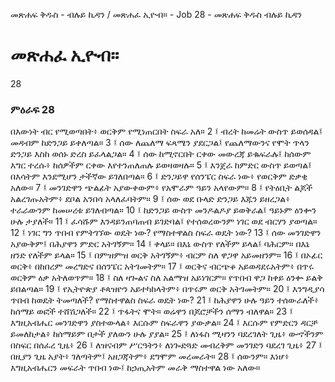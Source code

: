 ﻿
መጽሐፍ ቅዱስ - ብሉይ ኪዳን / መጽሐፈ ኢዮብ። - Job 28 - መጽሐፍ ቅዱስ ብሉይ ኪዳን
# መጽሐፈ ኢዮብ።
28
### ምዕራፍ 28
በእውነት ብር የሚወጣበት፥ ወርቅም የሚነጠርበት ስፍራ አለ።
2 ፤ ብረት ከመሬት ውስጥ ይወሰዳል፤ መዳብም ከድንጋይ ይቀለጣል።
3 ፤ ሰው ለጨለማ ፍጻሜን ያደርጋል፤ የጨለማውንና የሞት ጥላን ድንጋይ እስከ ወሰኑ ድረስ ይፈላልጋል።
4 ፤ ሰው ከሚኖርበት ርቀው መውረጃ ይቈፍራሉ፤ ከሰውም እግር ተረሱ፥ ከሰዎችም ርቀው እየተንጠለጠሉ ይወዛወዛሉ።
5 ፤ እንጀራ ከምድር ውስጥ ይወጣል፤ በእሳትም እንደሚሆን ታችኛው ይገለበጣል።
6 ፤ ድንጋይዋ የሰንፔር ስፍራ ነው፥ የወርቅም ድቃቂ አለው።
7 ፤ መንገድዋን ጭልፊት አያውቀውም፥ የአሞራም ዓይን አላየውም።
8 ፤ የትዕቢት ልጆች አልረገጡአትም፥ ደቦል አንበሳ አላለፈባትም።
9 ፤ ሰው ወደ ቡላድ ድንጋይ እጁን ይዘረጋል፥ ተራራውንም ከመሠረቱ ይገለብጣል። 
10 ፤ ከድንጋይ ውስጥ መንዶልዶያ ይወቅራል፤ ዓይኑም ዕንቍን ሁሉ ታያለች። 
11 ፤ ፈሳሹም እንዳይንጠባጠብ ይገድባል፤ የተሰወረውንም ነገር ወደ ብርሃን ያወጣል። 
12 ፤ ነገር ግን ጥበብ የምትገኘው ወዴት ነው? የማስተዋልስ ስፍራ ወዴት ነው? 
13 ፤ ሰው መንገድዋን አያውቅም፤ በሕያዋን ምድር አትገኝም። 
14 ፤ ቀላይ። በእኔ ውስጥ የለችም ይላል፤ ባሕርም። በእኔ ዘንድ የለችም ይላል። 
15 ፤ በምዝምዝ ወርቅ አትገኝም፥ ብርም ስለ ዋጋዋ አይመዘንም። 
16 ፤ በኦፊር ወርቅ፥ በከበረም መረግድና በሰንፔር አትገመትም። 
17 ፤ ወርቅና ብርጭቆ አይወዳደሩአትም፥ በጥሩ ወርቅም ዕቃ አትለወጥም። 
18 ፤ ስለ ዛጐልና ስለ አልማዝ አይነገርም። የጥበብ ዋጋ ከቀይ ዕንቍ ይልቅ ይበልጣል። 
19 ፤ የኢትዮጵያ ቶጳዝዮን አይተካከላትም፥ በጥሩም ወርቅ አትገመትም። 
20 ፤ እንግዲያሳ ጥበብ ከወዴት ትመጣለች? የማስተዋልስ ስፍራ ወዴት ነው? 
21 ፤ ከሕያዋን ሁሉ ዓይን ተሰውራለች፥ ከሰማይ ወፎች ተሸሽጋለች። 
22 ፤ ጥፋትና ሞት። ወሬዋን በጆሮቻችን ሰማን ብለዋል። 
23 ፤ እግዚአብሔር መንገድዋን ያስተውላል፥ እርሱም ስፍራዋን ያውቃል። 
24 ፤ እርሱም የምድርን ዳርቻ ይመለከታል፥ ከሰማይም በታች ያለውን ሁሉ ያያል። 
25 ፤ ለነፋስ ሚዛንን ባደረገለት ጊዜ፥ ውኆችንም በስፍር በሰፈረ ጊዜ፥ 
26 ፤ ለዝናብም ሥርዓትን፥ ለነጐድጓድ መብረቅም መንገድን ባደረገ ጊዜ፥ 
27 ፤ በዚያን ጊዜ አያት፥ ገለጣትም፤ አዘጋጃትም፥ ደግሞም መረመራት። 
28 ፤ ሰውንም። እነሆ፥ እግዚአብሔርን መፍራት ጥበብ ነው፤ ከኃጢአትም መራቅ ማስተዋል ነው አለው። 
